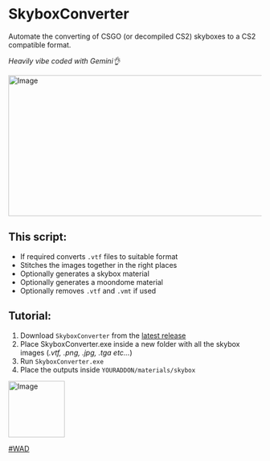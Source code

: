 # SkyboxConverter
Automate the converting of CSGO (or decompiled CS2) skyboxes to a CS2 compatible format.

_Heavily vibe coded with Gemini👌_

<img width="792" height="280" alt="Image" src="https://github.com/user-attachments/assets/33697855-d02f-4757-8356-83c88ecdde8e" />

## This script:
- If required converts `.vtf` files to suitable format
- Stitches the images together in the right places
- Optionally generates a skybox material
- Optionally generates a moondome material
- Optionally removes `.vtf` and `.vmt` if used

## Tutorial:
1. Download `SkyboxConverter` from the [latest release](https://github.com/jakkekz/SkyboxConverter/releases/tag/latest)
2. Place SkyboxConverter.exe inside a new folder with all the skybox images (_.vtf, .png, .jpg, .tga etc..._)
4. Run `SkyboxConverter.exe`
5. Place the outputs inside `YOURADDON/materials/skybox`

<img width="112" height="112" alt="Image" src="https://github.com/user-attachments/assets/6bc1c38d-9330-41fe-9f0f-b7d25b59aabf" />

[#WAD](https://steamcommunity.com/groups/ckzwad)

